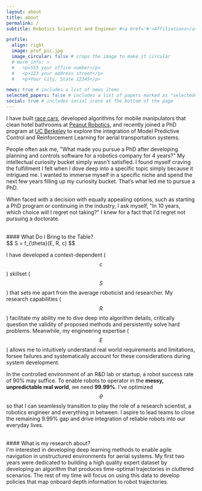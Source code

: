 ```yaml
---
layout: about
title: about
permalink: /
subtitle: Robotics Scientist and Engineer #<a href='#'>Affiliations</a>

profile:
  align: right
  image: prof_pic.jpg
  image_circular: false # crops the image to make it circular
  # more_info: >
  #   <p>555 your office number</p>
  #   <p>123 your address street</p>
  #   <p>Your City, State 12345</p>

news: true # includes a list of news items
selected_papers: false # includes a list of papers marked as "selected={true}"
social: true # includes social icons at the bottom of the page
---
```


I have built [race cars](https://motorsports.illinois.edu/), developed algorithms for mobile manipulators that clean hotel bathrooms at [Peanut Robotics](https://www.peanutrobotics.com/), and recently joined a PhD program at [UC Berkeley](https://arplaboratory.github.io/) to explore the integration of Model Predictive Control and Reinforcement Learning for aerial transportation systems.

People often ask me, "What made you pursue a PhD after developing planning and controls software for a robotics company for 4 years?" My intellectual curiosity bucket simply wasn't satisfied. I found myself craving the fulfillment I felt when I dove deep into a specific topic simply because it intrigued me. I wanted to immerse myself in a specific niche and spend the next few years filling up my curiosity bucket. That’s what led me to pursue a PhD.

When faced with a decision with equally appealing options, such as starting a PhD program or continuing in the industry, I ask myself, "In 10 years, which choice will I regret not taking?" I knew for a fact that I'd regret not pursuing a doctorate.

<br>
#### What Do I Bring to the Table? 
<br>
$$ 
S = f_{\theta}(E, R, c)
$$

I have developed a context-dependent ($$c$$) skillset ($$S$$) that sets me apart from the average roboticist and researcher. My research capabilities ($$R$$) facilitate my ability me to dive deep into algorithm details, critically question the validity of proposed methods and persistently solve hard problems. Meanwhile, my engineering expertise ($$E$$) allows me to intuitively understand real world requirements and limitations, forsee failures and systematically account for these considerations during system development.

In the controlled environment of an R&D lab or startup, a robot success rate of 90% may suffice. To enable robots to operator in the **messy, unpredictable real world**, we need **99.99%**. I've optimized $$\theta$$ so that I can seamlessly transition to play the role of a research scientist, a robotics engineer and everything in between. I aspire to lead teams to close the remaining 9.99% gap and drive integration of reliable robots into our everyday lives.

<br>
#### What is my research about? 
<br>
I'm interested in developing deep learning methods to enable agile navigation in unstructured environments for aerial systems. My first two years were dedicated to building a high quality expert dataset by developing an algorithm that produces time-optimal trajectories in cluttered scenarios. The rest of my time will focus on using this data to develop policies that map onboard depth information to robot trajectories.